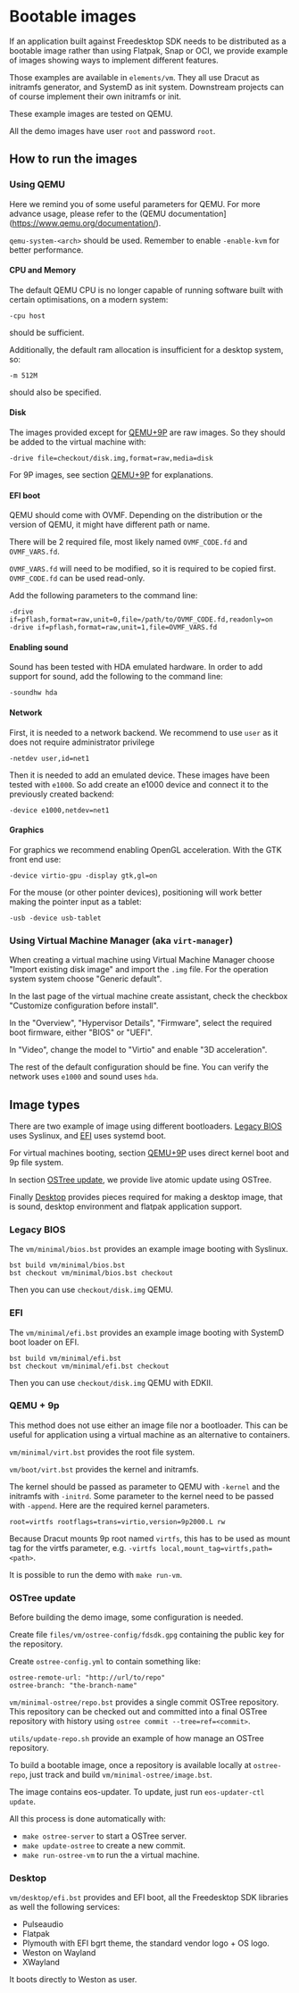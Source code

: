 # Bootable images

If an application built against Freedesktop SDK needs to be
distributed as a bootable image rather than using Flatpak, Snap or
OCI, we provide example of images showing ways to implement different
features.

Those examples are available in `elements/vm`. They all use Dracut as
initramfs generator, and SystemD as init system. Downstream projects
can of course implement their own initramfs or init.

These example images are tested on QEMU.

All the demo images have user `root` and password `root`.

## How to run the images

### Using QEMU

Here we remind you of some useful parameters for QEMU. For more
advance usage, please refer to the (QEMU
documentation](https://www.qemu.org/documentation/).

`qemu-system-<arch>` should be used. Remember to enable `-enable-kvm`
for better performance.

#### CPU and Memory

The default QEMU CPU is no longer capable of running software built with
certain optimisations, on a modern system:

```
-cpu host
```

should be sufficient.

Additionally, the default ram allocation is insufficient for a desktop
system, so:

```
-m 512M
```

should also be specified.

#### Disk

The images provided except for [QEMU+9P](#qemu-9p) are raw images. So they
should be added to the virtual machine with:

```
-drive file=checkout/disk.img,format=raw,media=disk
```

For 9P images, see section [QEMU+9P](#qemu-9p) for explanations.

#### EFI boot

QEMU should come with OVMF. Depending on the distribution or the
version of QEMU, it might have different path or name.

There will be 2 required file, most likely named `OVMF_CODE.fd` and
`OVMF_VARS.fd`.

`OVMF_VARS.fd` will need to be modified, so it is required to be
copied first. `OVMF_CODE.fd` can be used read-only.

Add the following parameters to the command line:

```
-drive if=pflash,format=raw,unit=0,file=/path/to/OVMF_CODE.fd,readonly=on
-drive if=pflash,format=raw,unit=1,file=OVMF_VARS.fd
```

#### Enabling sound

Sound has been tested with HDA emulated hardware. In order to add
support for sound, add the following to the command line:

```
-soundhw hda
```

#### Network

First, it is needed to a network backend. We recommend to use `user` as
it does not require administrator privilege

```
-netdev user,id=net1
```

Then it is needed to add an emulated device. These images have been
tested with `e1000`. So add create an e1000 device and connect
it to the previously created backend:

```
-device e1000,netdev=net1
```

#### Graphics

For graphics we recommend enabling OpenGL acceleration. With the GTK front end
use:

```
-device virtio-gpu -display gtk,gl=on
```

For the mouse (or other pointer devices), positioning will work better
making the pointer input as a tablet:

```
-usb -device usb-tablet
```

### Using Virtual Machine Manager (aka `virt-manager`)

When creating a virtual machine using Virtual Machine Manager choose
"Import existing disk image" and import the `.img` file. For the
operation system system choose "Generic default".

In the last page of the virtual machine create assistant, check the
checkbox "Customize configuration before install".

In the "Overview", "Hypervisor Details", "Firmware", select the required
boot firmware, either "BIOS" or "UEFI".

In "Video", change the model to "Virtio" and enable "3D acceleration".

The rest of the default configuration should be fine. You can verify
the network uses `e1000` and sound uses `hda`.

## Image types

There are two example of image using different bootloaders. [Legacy
BIOS](#legacy-bios) uses Syslinux, and [EFI](#efi) uses systemd boot.

For virtual machines booting, section [QEMU+9P](#qemu-9p) uses direct kernel
boot and 9p file system.

In section [OSTree update](#ostree-update), we provide live atomic update using
OSTree.

Finally [Desktop](#desktop) provides pieces required for making a desktop image,
that is sound, desktop environment and flatpak application support.

### Legacy BIOS

The `vm/minimal/bios.bst` provides an example image booting with
Syslinux.

```
bst build vm/minimal/bios.bst
bst checkout vm/minimal/bios.bst checkout
```

Then you can use `checkout/disk.img` QEMU.

### EFI

The `vm/minimal/efi.bst` provides an example image booting with
SystemD boot loader on EFI.


```
bst build vm/minimal/efi.bst
bst checkout vm/minimal/efi.bst checkout
```

Then you can use `checkout/disk.img` QEMU with EDKII.

### QEMU + 9p

This method does not use either an image file nor a bootloader. This
can be useful for application using a virtual machine as an
alternative to containers.

`vm/minimal/virt.bst` provides the root file system.

`vm/boot/virt.bst` provides the kernel and initramfs.

The kernel should be passed as parameter to QEMU with `-kernel` and
the initramfs with `-initrd`. Some parameter to the kernel need to be
passed with `-append`. Here are the required kernel parameters.

```
root=virtfs rootflags=trans=virtio,version=9p2000.L rw
```

Because Dracut mounts 9p root named `virtfs`, this has to be used as
mount tag for the virtfs parameter, e.g. `-virtfs
local,mount_tag=virtfs,path=<path>`.

It is possible to run the demo with `make run-vm`.

### OSTree update

Before building the demo image, some configuration is needed.

Create file `files/vm/ostree-config/fdsdk.gpg` containing the public
key for the repository.

Create `ostree-config.yml` to contain something like:

```
ostree-remote-url: "http://url/to/repo"
ostree-branch: "the-branch-name"
```

`vm/minimal-ostree/repo.bst` provides a single commit OSTree
repository. This repository can be checked out and committed into a
final OSTree repository with history using `ostree commit
--tree=ref=<commit>`.

`utils/update-repo.sh` provide an example of how manage an OSTree
repository.

To build a bootable image, once a repository is available locally
at `ostree-repo`, just track and build `vm/minimal-ostree/image.bst`.

The image contains eos-updater. To update, just run `eos-updater-ctl update`.

All this process is done automatically with:

* `make ostree-server` to start a OSTree server.
* `make update-ostree` to create a new commit.
* `make run-ostree-vm` to run the a virtual machine.

### Desktop

`vm/desktop/efi.bst` provides and EFI boot, all the Freedesktop SDK
libraries as well the following services:

* Pulseaudio
* Flatpak
* Plymouth with EFI bgrt theme, the standard vendor logo + OS logo.
* Weston on Wayland
* XWayland

It boots directly to Weston as user.
